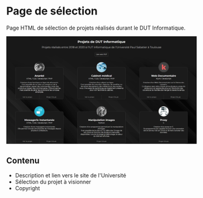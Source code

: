 # Page de sélection
Page HTML de sélection de projets réalisés durant le DUT Informatique.

![assets/images/homepage.png](assets/images/homepage.png)

## Contenu
* Description et lien vers le site de l'Université
* Sélection du projet à visionner
* Copyright
